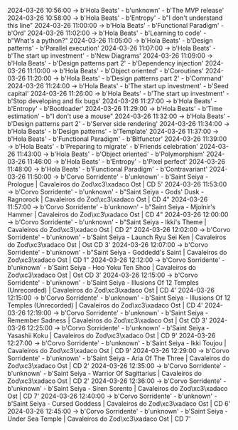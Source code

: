 2024-03-26 10:56:00 -> b'Hola Beats' - b'unknown' - b'The MVP release'
2024-03-26 10:58:00 -> b'Hola Beats' - b'Entropy' - b"I don't understand this line"
2024-03-26 11:00:00 -> b'Hola Beats' - b'Functional Paradigm' - b'Ord'
2024-03-26 11:02:00 -> b'Hola Beats' - b'Learning to code' - b"What's a python?"
2024-03-26 11:05:00 -> b'Hola Beats' - b'Design patterns' - b'Parallel execution'
2024-03-26 11:07:00 -> b'Hola Beats' - b'The start up investment' - b'New Diagrams'
2024-03-26 11:09:00 -> b'Hola Beats' - b'Design patterns part 2' - b'Dependency injection'
2024-03-26 11:10:00 -> b'Hola Beats' - b'Object oriented' - b'Coroutines'
2024-03-26 11:20:00 -> b'Hola Beats' - b'Design patterns part 2' - b'Command'
2024-03-26 11:24:00 -> b'Hola Beats' - b'The start up investment' - b'Seed capital'
2024-03-26 11:26:00 -> b'Hola Beats' - b'The start up investment' - b'Stop developing and fix bugs'
2024-03-26 11:27:00 -> b'Hola Beats' - b'Entropy' - b'Bootloader'
2024-03-26 11:29:00 -> b'Hola Beats' - b'Time estimation' - b"I don't use a mouse"
2024-03-26 11:32:00 -> b'Hola Beats' - b'Design patterns part 2' - b'Server side rendering'
2024-03-26 11:34:00 -> b'Hola Beats' - b'Design patterns' - b'Template'
2024-03-26 11:37:00 -> b'Hola Beats' - b'Functional Paradigm' - b'Bitfunctor'
2024-03-26 11:39:00 -> b'Hola Beats' - b'Preparing to migrate' - b'Friends celebration'
2024-03-26 11:43:00 -> b'Hola Beats' - b'Object oriented' - b'Polymorphism'
2024-03-26 11:46:00 -> b'Hola Beats' - b'Entropy' - b'Pixel perfect'
2024-03-26 11:48:00 -> b'Hola Beats' - b'Functional Paradigm' - b'Contravariant'
2024-03-26 11:50:00 -> b'Corvo Sorridente' - b'unknown' - b'Saint Seiya - Prologue | Cavaleiros do Zod\xc3\xadaco Ost | CD 5'
2024-03-26 11:53:00 -> b'Corvo Sorridente' - b'unknown' - b"Saint Seiya - Gods' Dusk - Ragnorock | Cavaleiros do Zod\xc3\xadaco Ost | CD 4"
2024-03-26 11:57:00 -> b'Corvo Sorridente' - b'unknown' - b"Saint Seiya - Mjolnir's Hammer | Cavaleiros do Zod\xc3\xadaco Ost | CD 4"
2024-03-26 12:00:00 -> b'Corvo Sorridente' - b'unknown' - b"Saint Seiya - Ikki's Theme  | Cavaleiros do Zod\xc3\xadaco Ost | CD 2"
2024-03-26 12:02:00 -> b'Corvo Sorridente' - b'unknown' - b'Saint Seiya - Launch Ryu Sei Ken | Cavaleiros do Zod\xc3\xadaco Ost | Ost CD 3'
2024-03-26 12:07:00 -> b'Corvo Sorridente' - b'unknown' - b"Saint Seiya - Goddedd's Saint | Cavaleiros do Zod\xc3\xadaco Ost | CD 1"
2024-03-26 12:12:00 -> b'Corvo Sorridente' - b'unknown' - b'Saint Seiya - Hoo Yoku Ten Shoo | Cavaleiros do Zod\xc3\xadaco Ost | Ost CD 3'
2024-03-26 12:15:00 -> b'Corvo Sorridente' - b'unknown' - b'Saint Seiya - Illusions Of 12 Temples (Unrecorded) | Cavaleiros do Zod\xc3\xadaco Ost | CD 4'
2024-03-26 12:15:00 -> b'Corvo Sorridente' - b'unknown' - b'Saint Seiya - Illusions Of 12 Temples (Unrecorded) | Cavaleiros do Zod\xc3\xadaco Ost | CD 4'
2024-03-26 12:19:00 -> b'Corvo Sorridente' - b'unknown' - b'Saint Seiya - Remember Sadness | Cavaleiros do Zod\xc3\xadaco Ost | Ost CD 3'
2024-03-26 12:25:00 -> b'Corvo Sorridente' - b'unknown' - b'Saint Seiya - Yasashii Koku | Cavaleiros do Zod\xc3\xadaco Ost | CD 9'
2024-03-26 12:27:00 -> b'Corvo Sorridente' - b'unknown' - b'Saint Seiya - Ikki Toujou | Cavaleiros do Zod\xc3\xadaco Ost | CD 9'
2024-03-26 12:29:00 -> b'Corvo Sorridente' - b'unknown' - b'Saint Seiya - Aria Of The Three  | Cavaleiros do Zod\xc3\xadaco Ost | CD 2'
2024-03-26 12:35:00 -> b'Corvo Sorridente' - b'unknown' - b'Saint Seiya - Warrior Of Sagittarius | Cavaleiros do Zod\xc3\xadaco Ost | CD 2'
2024-03-26 12:36:00 -> b'Corvo Sorridente' - b'unknown' - b'Saint Seiya - Siren Sorento | Cavaleiros do Zod\xc3\xadaco Ost | CD 7'
2024-03-26 12:40:00 -> b'Corvo Sorridente' - b'unknown' - b'Saint Seiya - Cursed Goddess | Cavaleiros do Zod\xc3\xadaco Ost | CD 6'
2024-03-26 12:45:00 -> b'Corvo Sorridente' - b'unknown' - b'Saint Seiya - Under Sea Temple | Cavaleiros do Zod\xc3\xadaco Ost | CD 7'
